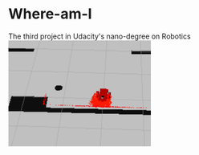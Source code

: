 # Where-am-I
The third project in Udacity's nano-degree on Robotics
![](https://github.com/stickmonster/Where-am-I/blob/main/nav2.PNG)
![]()
![]()
